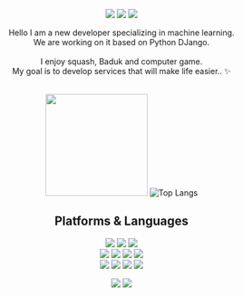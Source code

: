 <div align=center> <p> <a href="https://velog.io/@codebot123" target="_blank"><img src="https://img.shields.io/badge/Blog-DD0B78?style=flat-square&logo=GitHub%20Sponsors&logoColor=white"/></a> <a href="mailto:codebot053@gmail.com" target="_blank"><img src="https://img.shields.io/badge/codebot053@gmail.com-EA4335?style=flat-square&logo=Gmail&logoColor=white"/></a> <a href="https://www.linkedin.com/in/jh-p-8a56a422b//" target="_blank"><img src="https://img.shields.io/badge/holdin3131-0A66C2?style=flat-square&logo=Linkedin&logoColor=white"/></a> </p> <p> Hello I am a new developer specializing in machine learning.<br/> We are working on it based on Python DJango.<br/><br/> I enjoy squash, Baduk and computer game. <br/> My goal is to develop services that will make life easier.. ✨ <br/><br/> </p>
  
  <img height="180em" src="https://github-readme-stats.vercel.app/api?username=codebot053&show_icons=true&hide_border=true&&count_private=true&include_all_commits=true" /> ![Top Langs](https://github-readme-stats.vercel.app/api/top-langs/?username=codebot053&layout=compact&hide_border=true&theme=white) 
  
  ## Platforms & Languages   
  <p> <img src="https://img.shields.io/badge/java-007396?style=for-the-badge&logo=java&logoColor=white"> <img src="https://img.shields.io/badge/c++-00599C?style=for-the-badge&logo=c%2B%2B&logoColor=white"> <img src="https://img.shields.io/badge/python-3776AB?style=for-the-badge&logo=python&logoColor=white"> <br> <img src="https://img.shields.io/badge/html5-E34F26?style=for-the-badge&logo=html5&logoColor=white"> <img src="https://img.shields.io/badge/css-1572B6?style=for-the-badge&logo=css3&logoColor=white"> <img src="https://img.shields.io/badge/javascript-F7DF1E?style=for-the-badge&logo=javascript&logoColor=black"> <img src="https://img.shields.io/badge/jquery-0769AD?style=for-the-badge&logo=jquery&logoColor=white"> <br> <img src="https://img.shields.io/badge/mongoDB-47A248?style=for-the-badge&logo=MongoDB&logoColor=white"> <img src="https://img.shields.io/badge/django-092E20?style=for-the-badge&logo=django&logoColor=white"> <img src="https://img.shields.io/badge/flask-000000?style=for-the-badge&logo=flask&logoColor=white"> <img src="https://img.shields.io/badge/bootstrap-7952B3?style=for-the-badge&logo=bootstrap&logoColor=white"> <br> </p> <p> <img src="https://img.shields.io/badge/github-181717?style=for-the-badge&logo=github&logoColor=white"> <img src="https://img.shields.io/badge/git-F05032?style=for-the-badge&logo=git&logoColor=white"> </p> </div> </div>
